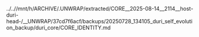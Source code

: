 ../..//mnt/h/ARCHIVE/.UNWRAP/extracted/CORE__2025-08-14__2114__host-duri-head-/__UNWRAP/37cd7f6acf/backups/20250728_134105_duri_self_evolution_backup/duri_core/CORE_IDENTITY.md